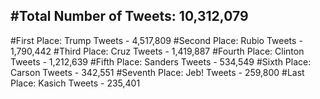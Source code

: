 #Total Number of Tweets: 10,312,079 
---
#First Place: Trump Tweets - 4,517,809
#Second Place: Rubio Tweets - 1,790,442
#Third Place: Cruz Tweets - 1,419,887
#Fourth Place: Clinton Tweets - 1,212,639
#Fifth Place: Sanders Tweets - 534,549
#Sixth Place: Carson Tweets - 342,551
#Seventh Place: Jeb! Tweets - 259,800
#Last Place: Kasich Tweets - 235,401
